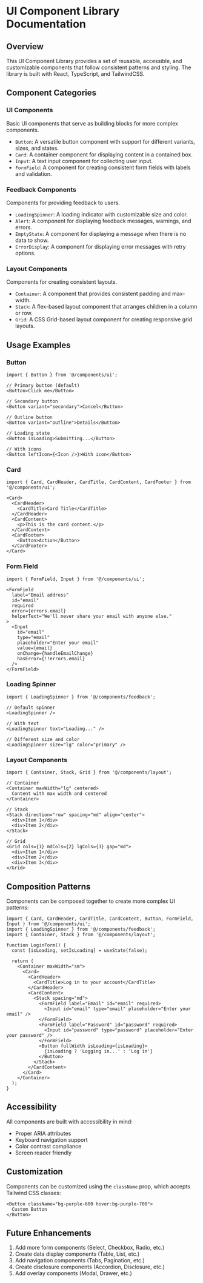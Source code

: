 # UI Component Library Documentation

## Overview

This UI Component Library provides a set of reusable, accessible, and customizable components that follow consistent patterns and styling. The library is built with React, TypeScript, and TailwindCSS.

## Component Categories

### UI Components

Basic UI components that serve as building blocks for more complex components.

- `Button`: A versatile button component with support for different variants, sizes, and states.
- `Card`: A container component for displaying content in a contained box.
- `Input`: A text input component for collecting user input.
- `FormField`: A component for creating consistent form fields with labels and validation.

### Feedback Components

Components for providing feedback to users.

- `LoadingSpinner`: A loading indicator with customizable size and color.
- `Alert`: A component for displaying feedback messages, warnings, and errors.
- `EmptyState`: A component for displaying a message when there is no data to show.
- `ErrorDisplay`: A component for displaying error messages with retry options.

### Layout Components

Components for creating consistent layouts.

- `Container`: A component that provides consistent padding and max-width.
- `Stack`: A flex-based layout component that arranges children in a column or row.
- `Grid`: A CSS Grid-based layout component for creating responsive grid layouts.

## Usage Examples

### Button

```tsx
import { Button } from '@/components/ui';

// Primary button (default)
<Button>Click me</Button>

// Secondary button
<Button variant="secondary">Cancel</Button>

// Outline button
<Button variant="outline">Details</Button>

// Loading state
<Button isLoading>Submitting...</Button>

// With icons
<Button leftIcon={<Icon />}>With icon</Button>
```

### Card

```tsx
import { Card, CardHeader, CardTitle, CardContent, CardFooter } from '@/components/ui';

<Card>
  <CardHeader>
    <CardTitle>Card Title</CardTitle>
  </CardHeader>
  <CardContent>
    <p>This is the card content.</p>
  </CardContent>
  <CardFooter>
    <Button>Action</Button>
  </CardFooter>
</Card>
```

### Form Field

```tsx
import { FormField, Input } from '@/components/ui';

<FormField 
  label="Email address" 
  id="email" 
  required 
  error={errors.email}
  helperText="We'll never share your email with anyone else."
>
  <Input 
    id="email" 
    type="email" 
    placeholder="Enter your email" 
    value={email} 
    onChange={handleEmailChange} 
    hasError={!!errors.email}
  />
</FormField>
```

### Loading Spinner

```tsx
import { LoadingSpinner } from '@/components/feedback';

// Default spinner
<LoadingSpinner />

// With text
<LoadingSpinner text="Loading..." />

// Different size and color
<LoadingSpinner size="lg" color="primary" />
```

### Layout Components

```tsx
import { Container, Stack, Grid } from '@/components/layout';

// Container
<Container maxWidth="lg" centered>
  Content with max width and centered
</Container>

// Stack
<Stack direction="row" spacing="md" align="center">
  <div>Item 1</div>
  <div>Item 2</div>
</Stack>

// Grid
<Grid cols={1} mdCols={2} lgCols={3} gap="md">
  <div>Item 1</div>
  <div>Item 2</div>
  <div>Item 3</div>
</Grid>
```

## Composition Patterns

Components can be composed together to create more complex UI patterns:

```tsx
import { Card, CardHeader, CardTitle, CardContent, Button, FormField, Input } from '@/components/ui';
import { LoadingSpinner } from '@/components/feedback';
import { Container, Stack } from '@/components/layout';

function LoginForm() {
  const [isLoading, setIsLoading] = useState(false);
  
  return (
    <Container maxWidth="sm">
      <Card>
        <CardHeader>
          <CardTitle>Log in to your account</CardTitle>
        </CardHeader>
        <CardContent>
          <Stack spacing="md">
            <FormField label="Email" id="email" required>
              <Input id="email" type="email" placeholder="Enter your email" />
            </FormField>
            <FormField label="Password" id="password" required>
              <Input id="password" type="password" placeholder="Enter your password" />
            </FormField>
            <Button fullWidth isLoading={isLoading}>
              {isLoading ? 'Logging in...' : 'Log in'}
            </Button>
          </Stack>
        </CardContent>
      </Card>
    </Container>
  );
}
```

## Accessibility

All components are built with accessibility in mind:

- Proper ARIA attributes
- Keyboard navigation support
- Color contrast compliance
- Screen reader friendly

## Customization

Components can be customized using the `className` prop, which accepts Tailwind CSS classes:

```tsx
<Button className="bg-purple-600 hover:bg-purple-700">
  Custom Button
</Button>
```

## Future Enhancements

1. Add more form components (Select, Checkbox, Radio, etc.)
2. Create data display components (Table, List, etc.)
3. Add navigation components (Tabs, Pagination, etc.)
4. Create disclosure components (Accordion, Disclosure, etc.)
5. Add overlay components (Modal, Drawer, etc.)